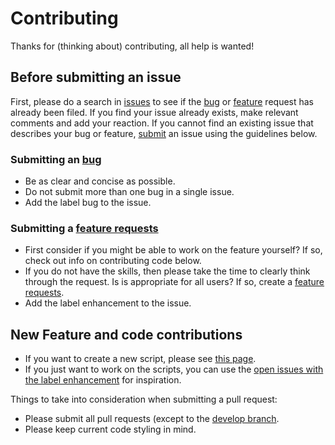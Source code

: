 # Contributing
Thanks for (thinking about) contributing, all help is wanted!

## Before submitting an issue
First, please do a search in [issues](https://github.com/WildcatKSS/gekko-scripts/issues) to see if the [bug](https://github.com/WildcatKSS/gekko-scripts/labels/bug) or [feature](https://github.com/WildcatKSS/gekko-scripts/labels/enhancement) request has already been filed. If you find your issue already exists, make relevant comments and add your reaction. If you cannot find an existing issue that describes your bug or feature, [submit](https://github.com/WildcatKSS/gekko-scripts/issues/new/choose) an issue using the guidelines below.

### Submitting an [bug](https://github.com/WildcatKSS/gekko-scripts/issues/new?assignees=&labels=&template=bug_report.md&title=)
* Be as clear and concise as possible.
* Do not submit more than one bug in a single issue.
* Add the label bug to the issue.

### Submitting a [feature requests](https://github.com/WildcatKSS/gekko-scripts/issues/new?assignees=&labels=&template=feature_request.md&title=)
* First consider if you might be able to work on the feature yourself? If so, check out info on contributing code below.
* If you do not have the skills, then please take the time to clearly think through the request. Is is appropriate for all users?  If so, create a [feature requests](https://github.com/WildcatKSS/gekko-scripts/issues/new?assignees=&labels=&template=feature_request.md&title=).
* Add the label enhancement to the issue.

## New Feature and code contributions
* If you want to create a new script, please see [this page](https://gekko.wizb.it/docs/strategies/creating_a_strategy.html).
* If you just want to work on the scripts, you can use the [open issues with the label enhancement](https://github.com/WildcatKSS/gekko-scripts/labels/enhancement) for inspiration.

Things to take into consideration when submitting a pull request:
* Please submit all pull requests (except to the [develop branch](https://github.com/WildcatKSS/gekko-scripts/tree/develop).
* Please keep current code styling in mind.
